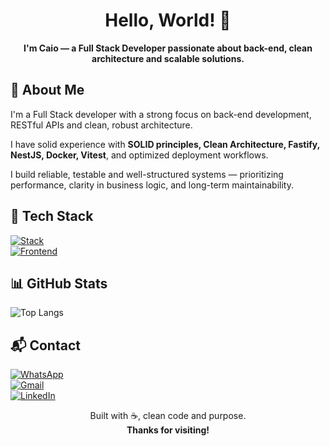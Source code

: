 <h1 align="center">Hello, World! 👋</h1>

<p align="center">
  <strong>I'm Caio — a Full Stack Developer passionate about back-end, clean architecture and scalable solutions.</strong>
</p>


## 🧠 About Me

I'm a Full Stack developer with a strong focus on back-end development, RESTful APIs and clean, robust architecture.

I have solid experience with **SOLID principles, Clean Architecture, Fastify, NestJS, Docker, Vitest**, and optimized deployment workflows.

I build reliable, testable and well-structured systems — prioritizing performance, clarity in business logic, and long-term maintainability.

## 🧰 Tech Stack

[![Stack](https://skillicons.dev/icons?i=ts,nodejs,nestjs,fastify,postgresql,docker,vitest,graphql)](https://skillicons.dev)  
[![Frontend](https://skillicons.dev/icons?i=react,nextjs,tailwind,figma)](https://skillicons.dev)


## 📊 GitHub Stats

![Top Langs](https://github-readme-stats.vercel.app/api/top-langs/?username=CaiuWare&layout=donut&theme=tokyonight)


## 📬 Contact

[![WhatsApp](https://img.shields.io/badge/WhatsApp-25D366?style=for-the-badge&logo=whatsapp&logoColor=white)](https://wa.me/5511960786755)  
[![Gmail](https://img.shields.io/badge/-Gmail-%23333?style=for-the-badge&logo=gmail&logoColor=white)](mailto:caiu.ware@gmail.com)  
[![LinkedIn](https://img.shields.io/badge/-LinkedIn-%230077B5?style=for-the-badge&logo=linkedin&logoColor=white)](https://www.linkedin.com/in/caioware/)


<p align="center">
  Built with ☕, clean code and purpose.<br>
  <strong>Thanks for visiting!</strong>
</p>
